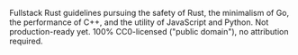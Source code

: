 Fullstack Rust guidelines pursuing the safety of Rust, the minimalism of Go, the performance of C++, and the utility of JavaScript and Python. Not production-ready yet. 100% CC0-licensed ("public domain"), no attribution required.
